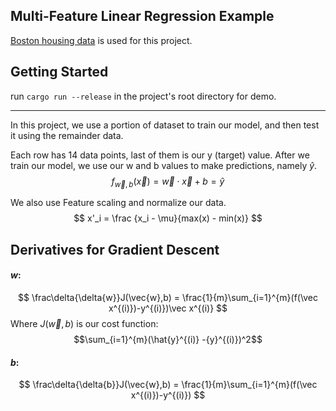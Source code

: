 ## Multi-Feature Linear Regression Example
[Boston housing data](https://archive.ics.uci.edu/ml/machine-learning-databases/housing/housing.data) is used for this project.
## Getting Started
run `cargo run --release` in the project's root directory for demo.
***
In this project, we use a portion of dataset to train our model, and then test it using the remainder data.

Each row has 14 data points, last of them is our y (target) value. After we train our model, we use our w and b values to make predictions, namely $\hat{y}$.
$$
f_{\vec{w},b}(\vec{x}) = \vec{w}  \cdot  \vec{x} + b = \hat{y}
$$

We also use Feature scaling and normalize our data.
$$
x'_i = \frac  {x_i - \mu}{max(x) - min(x)}
$$

## Derivatives for Gradient Descent
#### $w$:
$$
\frac\delta{\delta{w}}J(\vec{w},b) = \frac{1}{m}\sum_{i=1}^{m}(f(\vec x^{(i)})-y^{(i)})\vec x^{(i)}
$$
Where $J(\vec{w},b)$ is our cost function:  $$\sum_{i=1}^{m}(\hat{y}^{(i)} -{y}^{(i)})^2$$

#### $b$:

$$
\frac\delta{\delta{b}}J(\vec{w},b) = \frac{1}{m}\sum_{i=1}^{m}(f(\vec x^{(i)})-y^{(i)})
$$